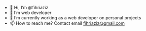 - 👋 Hi, I’m @fihriaziz
- 👀 I’m web developer
- 🌱 I’m currently working as a web developer on personal projects
- 📫 How to reach me? Contact email fihriaziz@gmail.com
